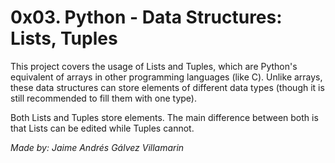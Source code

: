 # 0x03. Python - Data Structures: Lists, Tuples

This project covers the usage of Lists and Tuples, which are Python's equivalent of arrays in other programming languages (like C). Unlike arrays, these data structures can store elements of different data types (though it is still recommended to fill them with one type).

Both Lists and Tuples store elements. The main difference between both is that Lists can be edited while Tuples cannot.

*Made by: Jaime Andrés Gálvez Villamarin*
